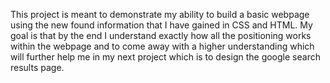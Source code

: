 This project is meant to demonstrate my ability to
build a basic webpage using the new found information
that I have gained in CSS and HTML.
My goal is that by the end I understand exactly how all the positioning works within the webpage and to come away with a higher understanding which will further help me in my next project which is to design the google search results page.
